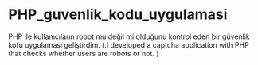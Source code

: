 # PHP_guvenlik_kodu_uygulamasi
PHP ile kullanıcıların robot mu değil mi olduğunu kontrol eden bir güvenlik kofu uygulaması geliştirdim. (.I developed a captcha application with PHP that checks whether users are robots or not. )
